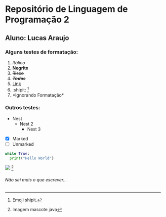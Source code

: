 # Repositório de Linguagem de Programação 2
## Aluno: Lucas Araujo

### Alguns testes de formatação: 

1. _Itálico_  
2. __Negrito__   
3. ~~Risco~~
4. ~~***Todos***~~ 
5. [Link](https://github.com/LucasCta/LP2 "Recursão??!")  
7. :shipit: [^1] 
8. \*Ignorando Formatação\*

### Outros testes: 
- Nest
  - Nest 2
    - Nest 3 
- [x] Marked
- [ ] Unmarked
```py 
while True:
  print("Hello World")
```
![](https://desenvolvimentoaberto.files.wordpress.com/2014/07/duke.png) [^2]
###### Não sei mais o que escrever...

[^1]: Emoji shipit.
[^2]: Imagem mascote java
   
